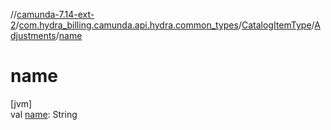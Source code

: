 //[camunda-7.14-ext-2](../../../../index.md)/[com.hydra_billing.camunda.api.hydra.common_types](../../index.md)/[CatalogItemType](../index.md)/[Adjustments](index.md)/[name](name.md)

# name

[jvm]\
val [name](name.md): String
